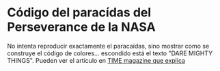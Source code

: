 # Código del paracídas del Perseverance de la NASA

No intenta reproducir exactamente el paracaídas, sino mostrar como se construye el código de colores...  escondido está el texto "DARE MIGHTY THINGS". Pueden ver el artículo en [TIME magazine que explica](https://time.com/5942177/perseverance-rover-parachute-message/)
